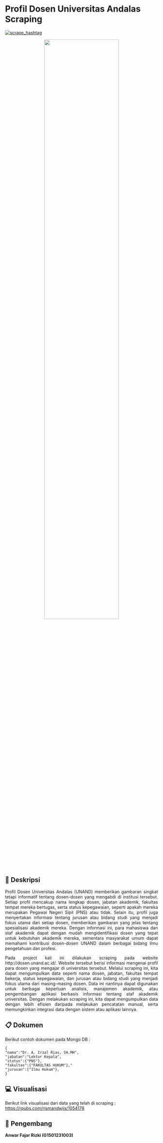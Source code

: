 # **Profil Dosen Universitas Andalas Scraping**

[![scrape_hashtag](https://github.com/rismandwij/tiktok_hashtag/actions/workflows/main.yml/badge.svg)](https://github.com/rismandwij/tiktok_hashtag/actions/workflows/main.yml)

<p align="center" width="100%">
    <img width="70%" src="https://kaydee.net/blog/wp-content/uploads/2022/07/what-is-a-hashtag-camel-case-1024x504.png">
</p>


## :blue_book: **Deskripsi**
<p align="justify">
Profil Dosen Universitas Andalas (UNAND) memberikan gambaran singkat tetapi informatif tentang dosen-dosen yang mengabdi di institusi tersebut. Setiap profil mencakup nama lengkap dosen, jabatan akademik, fakultas tempat mereka bertugas, serta status kepegawaian, seperti apakah mereka merupakan Pegawai Negeri Sipil (PNS) atau tidak. Selain itu, profil juga menyertakan informasi tentang jurusan atau bidang studi yang menjadi fokus utama dari setiap dosen, memberikan gambaran yang jelas tentang spesialisasi akademik mereka. Dengan informasi ini, para mahasiswa dan staf akademik dapat dengan mudah mengidentifikasi dosen yang tepat untuk kebutuhan akademik mereka, sementara masyarakat umum dapat memahami kontribusi dosen-dosen UNAND dalam berbagai bidang ilmu pengetahuan dan profesi.
</p>

<p align="justify">
Pada project kali ini dilakukan scraping pada website http://dosen.unand.ac.id/. Website tersebut berisi informasi mengenai profil para dosen yang mengajar di universitas tersebut. Melalui scraping ini, kita dapat mengumpulkan data seperti nama dosen, jabatan, fakultas tempat bekerja, status kepegawaian, dan jurusan atau bidang studi yang menjadi fokus utama dari masing-masing dosen. Data ini nantinya dapat digunakan untuk berbagai keperluan analisis, manajemen akademik, atau pengembangan aplikasi berbasis informasi tentang staf akademik universitas. Dengan melakukan scraping ini, kita dapat mengumpulkan data dengan lebih efisien daripada melakukan pencatatan manual, serta memungkinkan integrasi data dengan sistem atau aplikasi lainnya.
</p>

## :clipboard: **Dokumen**

Berikut contoh dokumen pada Mongo DB :

```
{
"nama":"Dr. A. Irzal Rias, SH.MH",
"jabatan":"Lektor Kepala",
"status":{"PNS"},
"fakultas":{"FAKULTAS HUKUM"},"
"jurusan":{"Ilmu Hukum"},
}
```

## :computer: **Visualisasi**

Berikut link visualisasi dari data yang telah di scraping : https://rpubs.com/rismandwijs/1054178

## :walking: **Pengembang**
**Anwar Fajar Rizki (G1501231003)**
